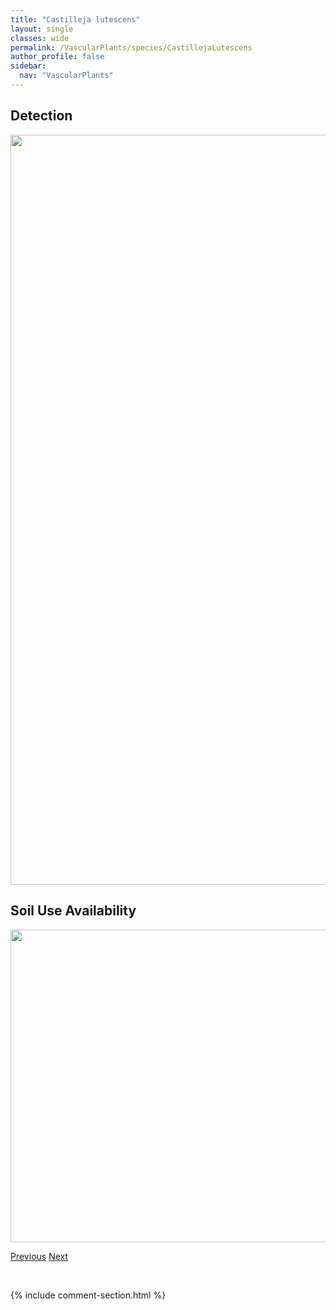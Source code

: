 ```yaml
---
title: "Castilleja lutescens"
layout: single
classes: wide
permalink: /VascularPlants/species/CastillejaLutescens
author_profile: false
sidebar:
  nav: "VascularPlants"
---
```


<h2>Detection</h2>

<a href="https://drive.google.com/uc?export=view&id=1dtfAyYj6sk2VTtf3kpRhu5iMvBs13R9U">
<img src="https://drive.google.com/uc?export=view&id=1dtfAyYj6sk2VTtf3kpRhu5iMvBs13R9U" height = "1200" width = "800">
</a>


<h2>Soil Use Availability</h2>

<a href="https://drive.google.com/uc?export=view&id=1NjtnYqD7TcdpoQ0bGg8VuJzRHFIwt8nk">
<img src="https://drive.google.com/uc?export=view&id=1NjtnYqD7TcdpoQ0bGg8VuJzRHFIwt8nk" height = "500" width = "1000">
</a>


<a href="/DevelopmentWebsite/VascularPlants/species/CastillejaCusickii" class="pagination--pager" title="Castilleja cusickii">Previous</a> <a href="/DevelopmentWebsite/VascularPlants/species/CastillejaMiniata" class="pagination--pager" title="Castilleja miniata">Next</a>

<p>&nbsp;</p>

{% include comment-section.html %}
